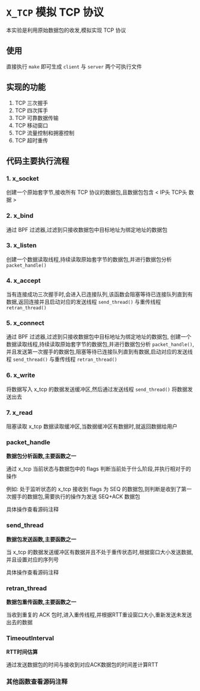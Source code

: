 #  `X_TCP` 模拟 TCP 协议

本实验是利用原始数据包的收发,模拟实现 TCP 协议

## 使用

直接执行 `make` 即可生成 `client` 与 `server` 两个可执行文件

## 实现的功能

1. TCP 三次握手
2. TCP 四次挥手
3. TCP 可靠数据传输
4. TCP 移动窗口
5. TCP 流量控制和拥塞控制
6. TCP 超时重传

## 代码主要执行流程

### 1. x_socket

创建一个原始套字节,接收所有 TCP 协议的数据包,且数据包包含 < IP头 TCP头 数据 >

### 2. x_bind

通过 BPF 过滤器,过滤到只接收数据包中目标地址为绑定地址的数据包

### 3. x_listen

创建一个数据读取线程,持续读取原始套字节的数据包,并进行数据包分析 `packet_handle()`

### 4. x_accept

当有连接成功三次握手时,会进入已连接队列,该函数会阻塞等待已连接队列直到有数据,返回连接并且启动对应的发送线程 `send_thread()` 与重传线程 `retran_thread()`

### 5. x_connect 

通过 BPF 过滤器,过滤到只接收数据包中目标地址为绑定地址的数据包,
创建一个数据读取线程,持续读取原始套字节的数据包,并进行数据包分析 `packet_handle()`,并且发送第一次握手的数据包,阻塞等待已连接队列直到有数据,启动对应的发送线程 `send_thread()` 与重传线程 `retran_thread()`

### 6. x_write

将数据写入 x_tcp 的数据发送缓冲区,然后通过发送线程 `send_thread()` 将数据发送出去

### 7. x_read

阻塞读取 x_tcp 数据读取缓冲区,当数据缓冲区有数据时,就返回数据给用户

### packet_handle

**数据包分析函数,主要函数之一**

通过 x_tcp 当前状态与数据包中的 flags 判断当前处于什么阶段,并执行相对于的操作

例如: 处于监听状态的 x_tcp 接收到 flags 为 SEQ 的数据包,则判断是收到了第一次握手的数据包,需要执行的操作为发送 SEQ+ACK 数据包

具体操作查看源码注释

 ### send_thread

 **数据包发送函数,主要函数之一**

当 x_tcp 的数据发送缓冲区有数据并且不处于重传状态时,根据窗口大小发送数据,并且设置对应的序列号

具体操作查看源码注释

### retran_thread

**数据包重传函数,主要函数之一**

当收到重复的 ACK 包时,进入重传线程,并根据RTT重设窗口大小,重新发送未发送出去的数据

###  TimeoutInterval

**RTT时间估算**

通过发送数据包的时间与接收到对应ACK数据包的时间差计算RTT

### 其他函数查看源码注释